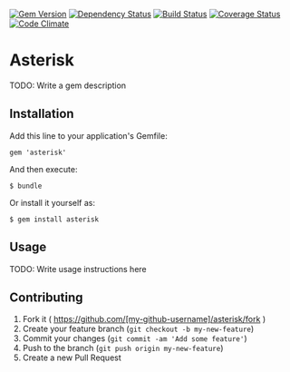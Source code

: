 [![Gem Version](http://img.shields.io/gem/v/asterisk.svg)](http://badge.fury.io/rb/asterisk)
[![Dependency Status](http://img.shields.io/gemnasium/yujinakayama/asterisk.svg)](https://gemnasium.com/yujinakayama/asterisk)
[![Build Status](https://travis-ci.org/yujinakayama/asterisk.svg?branch=master)](https://travis-ci.org/yujinakayama/asterisk)
[![Coverage Status](http://img.shields.io/coveralls/yujinakayama/asterisk/master.svg)](https://coveralls.io/r/yujinakayama/asterisk)
[![Code Climate](http://img.shields.io/codeclimate/github/yujinakayama/asterisk.svg)](https://codeclimate.com/github/yujinakayama/asterisk)

# Asterisk

TODO: Write a gem description

## Installation

Add this line to your application's Gemfile:

    gem 'asterisk'

And then execute:

    $ bundle

Or install it yourself as:

    $ gem install asterisk

## Usage

TODO: Write usage instructions here

## Contributing

1. Fork it ( https://github.com/[my-github-username]/asterisk/fork )
2. Create your feature branch (`git checkout -b my-new-feature`)
3. Commit your changes (`git commit -am 'Add some feature'`)
4. Push to the branch (`git push origin my-new-feature`)
5. Create a new Pull Request

